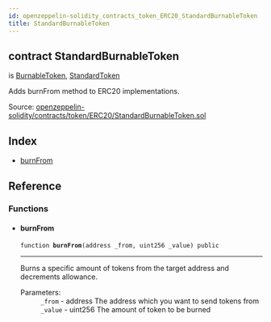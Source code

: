 ```yaml
---
id: openzeppelin-solidity_contracts_token_ERC20_StandardBurnableToken
title: StandardBurnableToken
---
```


<div class="contract-doc"><div class="contract"><h2 class="contract-header"><span class="contract-kind">contract</span> StandardBurnableToken</h2><p class="base-contracts"><span>is</span> <a href="openzeppelin-solidity_contracts_token_ERC20_BurnableToken.html">BurnableToken</a><span>, </span><a href="openzeppelin-solidity_contracts_token_ERC20_StandardToken.html">StandardToken</a></p><p class="description">Adds burnFrom method to ERC20 implementations.</p><div class="source">Source: <a href="git+https://github.com/2keynet/web3-alpha/blob/v0.0.1/contracts/openzeppelin-solidity/contracts/token/ERC20/StandardBurnableToken.sol" target="_blank">openzeppelin-solidity/contracts/token/ERC20/StandardBurnableToken.sol</a></div></div><div class="index"><h2>Index</h2><ul><li><a href="openzeppelin-solidity_contracts_token_ERC20_StandardBurnableToken.html#burnFrom">burnFrom</a></li></ul></div><div class="reference"><h2>Reference</h2><div class="functions"><h3>Functions</h3><ul><li><div class="item function"><span id="burnFrom" class="anchor-marker"></span><h4 class="name">burnFrom</h4><div class="body"><code class="signature">function <strong>burnFrom</strong><span>(address _from, uint256 _value) </span><span>public </span></code><hr/><div class="description"><p>Burns a specific amount of tokens from the target address and decrements allowance.</p></div><dl><dt><span class="label-parameters">Parameters:</span></dt><dd><div><code>_from</code> - address The address which you want to send tokens from</div><div><code>_value</code> - uint256 The amount of token to be burned</div></dd></dl></div></div></li></ul></div></div></div>
